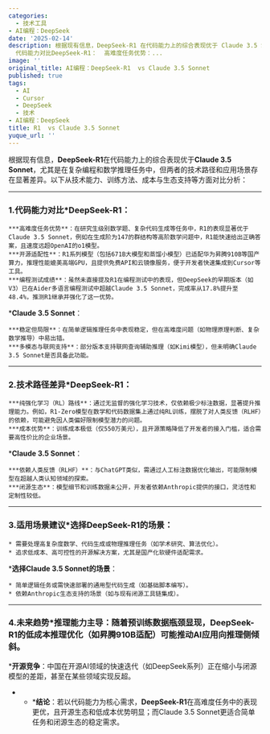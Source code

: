 ```yaml
---
categories:
  - 技术工具
- AI编程：DeepSeek
date: '2025-02-14'
description: 根据现有信息，DeepSeek-R1 在代码能力上的综合表现优于 Claude 3.5 Sonnet，尤其是在复杂编程和数学推理任务中，但两者的技术路径和应用场景存在显著差异。以下从技术能力、训练方法、成本与生态支持等方面对比分析：1.
  代码能力对比DeepSeek-R1：  高难度任务优势：...
image: ''
original_title: AI编程：DeepSeek-R1  vs Claude 3.5 Sonnet
published: true
tags:
  - AI
  - Cursor
  - DeepSeek
  - 技术
- AI编程：DeepSeek
title: R1  vs Claude 3.5 Sonnet
yuque_url: ''
---
```


根据现有信息，**DeepSeek-R1**在代码能力上的综合表现优于**Claude 3.5 Sonnet**，尤其是在复杂编程和数学推理任务中，但两者的技术路径和应用场景存在显著差异。以下从技术能力、训练方法、成本与生态支持等方面对比分析：

* * *

### 1\.**代码能力对比*****DeepSeek-R1**： 

    ***高难度任务优势**：在研究生级别数学题、复杂代码生成等任务中，R1的表现显著优于Claude 3.5 Sonnet，例如在生成阶为147的群结构等高阶数学问题中，R1能快速给出正确答案，且速度远超OpenAI的o1模型。 
    ***开源适配性**：R1系列模型（包括671B大模型和蒸馏小模型）已适配华为昇腾910B等国产算力，推理性能媲美高端GPU，且提供免费API和云镜像服务，便于开发者快速集成到Cursor等工具。 
    ***编程测试成绩**：虽然未直接提及R1在编程测试中的表现，但DeepSeek的早期版本（如V3）已在Aider多语言编程测试中超越Claude 3.5 Sonnet，完成率从17.8%提升至48.4%，推测R1继承并强化了这一优势。

  ***Claude 3.5 Sonnet**： 

    ***稳定但局限**：在简单逻辑推理任务中表现稳定，但在高难度问题（如物理原理判断、复杂数学推导）中易出错。 
    ***多模态与联网支持**：部分版本支持联网查询辅助推理（如Kimi模型），但未明确Claude 3.5 Sonnet是否具备此功能。

* * *

### 2\.**技术路径差异*****DeepSeek-R1**： 

    ***纯强化学习（RL）路线**：通过无监督的强化学习技术，仅依赖极少标注数据，显著提升推理能力。例如，R1-Zero模型在数学和代码数据集上通过纯RL训练，摆脱了对人类反馈（RLHF）的依赖，可能避免因人类偏好限制模型潜力的问题。 
    ***成本优势**：训练成本极低（仅550万美元），且开源策略降低了开发者的接入门槛，适合需要高性价比的企业场景。

  ***Claude 3.5 Sonnet**： 

    ***依赖人类反馈（RLHF）**：与ChatGPT类似，需通过人工标注数据优化输出，可能限制模型在超越人类认知领域的探索。 
    ***闭源生态**：模型细节和训练数据未公开，开发者依赖Anthropic提供的接口，灵活性和定制性较低。

* * *

### 3\.**适用场景建议*****选择DeepSeek-R1的场景**： 

    * 需要处理高复杂度数学、代码生成或物理推理任务（如学术研究、算法优化）。 
    * 追求低成本、高可控性的开源解决方案，尤其是国产化软硬件适配需求。

  ***选择Claude 3.5 Sonnet的场景**： 

    * 简单逻辑任务或需快速部署的通用型代码生成（如基础脚本编写）。 
    * 依赖Anthropic生态支持的场景（如与现有闭源工具链集成）。

* * *

### 4\.**未来趋势*****推理能力主导**：随着预训练数据瓶颈显现，DeepSeek-R1的低成本推理优化（如昇腾910B适配）可能推动AI应用向推理侧倾斜。 
  ***开源竞争**：中国在开源AI领域的快速迭代（如DeepSeek系列）正在缩小与闭源模型的差距，甚至在某些领域实现反超。

* * ***结论**：若以代码能力为核心需求，**DeepSeek-R1**在高难度任务中的表现更优，且开源生态和低成本优势明显；而Claude 3.5 Sonnet更适合简单任务和闭源生态的稳定需求。
